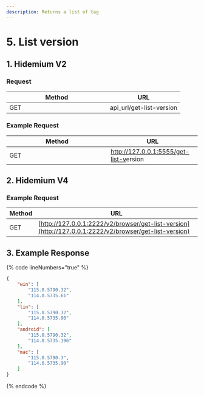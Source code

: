 ```yaml
---
description: Returns a list of tag
---
```


# 5. List version

## 1. Hidemium V2

### **Request**

<table><thead><tr><th width="249">Method</th><th>URL</th></tr></thead><tbody><tr><td>GET</td><td>api_url/get-list-version</td></tr></tbody></table>

### **Example Request**

<table><thead><tr><th width="251">Method</th><th>URL</th></tr></thead><tbody><tr><td>GET</td><td><a href="http://127.0.0.1:5555/get-list-tag">http://127.0.0.1:5555/get-list-v</a>ersion</td></tr></tbody></table>

## 2. Hidemium V4 <a href="#hidemium-v4" id="hidemium-v4"></a>

### **Example Request** <a href="#example-request-1" id="example-request-1"></a>

| Method | URL                                                                                                    |
| ------ | ------------------------------------------------------------------------------------------------------ |
| GET    | [http://127.0.0.1:2222/v2/browser/get-list-version](http://127.0.0.1:2222/v2/browser/get-list-version) |

## **3. Example Response**

{% code lineNumbers="true" %}
```json
{
    "win": [
        "115.0.5790.32",
        "114.0.5735.61"
    ],
    "lin": [
        "115.0.5790.32",
        "114.0.5735.90"
    ],
    "android": [
        "115.0.5790.32",
        "114.0.5735.196"
    ],
    "mac": [
        "115.0.5790.3",
        "114.0.5735.90"
    ]
}
```
{% endcode %}
